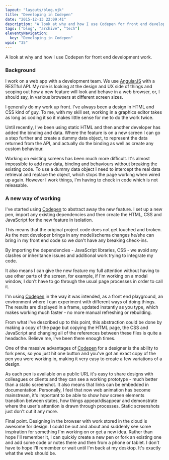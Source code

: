 ```yaml
---
layout: "layouts/blog.njk"
title: "Developing in Codepen"
date: "2015-12-13 22:09:41"
description: "A look at why and how I use Codepen for front end development work"
tags: ["blog", "archive", "tech"]
eleventyNavigation:
  key: "Developing in Codepen"
wpid: "35"
---
```


A look at why and how I use Codepen for front end development work.

<h3>Background</h3>
I work on a web app with a development team. We use <a href="https://angularjs.org" target="_blank">AngularJS</a> with a RESTful API. My role is looking at the design and UX side of things and scoping out how a new feature will look and behave in a web browser, or, I should say, in various browsers at different screen sizes.

I generally do my work up front. I've always been a design in HTML and CSS kind of guy. To me, with my skill set, working in a graphics editor takes as long as coding it so it makes little sense for me to do the work twice.

Until recently, I've been using static HTML and then another developer has added the binding and data. Where the feature is on a new screen I can go a step further and create a dummy data object, to represent the data returned from the API, and actually do the binding as well as create any custom behaviour.

Working on existing screens has been much more difficult. It's almost impossible to add new data, binding and behaviours without breaking the existing code. To use a dummy data object I need to intercept the real data retrieval and replace the object, which stops the page working when wired up again. However I work things, I'm having to check in code which is not releasable.

<h3>A new way of working</h3>
I've started using <a href="https://codepen.io" target="_blank">Codepen</a> to abstract away the new feature. I set up a new pen, import any existing dependencies and then create the HTML, CSS and JavaScript for the new feature in isolation.

This means that the original project code does not get touched and broken. As the next developer brings in any model/schema changes he/she can bring in my front end code so we don't have any breaking check-ins.

By importing the dependencies - JavaScript libraries, CSS - we avoid any clashes or inheritance issues and additional work trying to integrate my code.

It also means I can give the new feature my full attention without having to use other parts of the screen, for example, if I'm working on a modal window, I don't have to go through the usual page processes in order to call it.

I'm using <a href="https://codepen.io" target="_blank">Codepen</a> in the way it was intended, as a front end playground, an environment where I can experiment with different ways of doing things. The results are displayed in a frame, updated instantly as you type, which makes working much faster - no more manual refreshing or rebuilding.

From what I've described up to this point, this abstraction could be done by making a copy of the page but copying the HTML page, the CSS and JavaScript and changing all of the references between these files is quite a headache. Believe me, I've been there enough times.

One of the massive advantages of <a href="https://codepen.io" target="_blank">Codepen</a> for a designer is the ability to fork pens, so you just hit one button and you've got an exact copy of the pen you were working in, making it very easy to create a few variations of a design.

As each pen is available on a public URL it's easy to share designs with colleagues or clients and they can see a working prototype - much better than a static screenshot. It also means that links can be embedded in documentation. Personally, I feel that now web animation has become mainstream, it's important to be able to show how screen elements transition between states, how things appear/disappear and demonstrate where the user's attention is drawn through processes. Static screenshots just don't cut it any more.

Final point. Designing in the browser with work stored in the cloud is awesome for design. I could be out and about and suddenly see some inspiration for something I'm working on or get a new idea. Rather than hope I'll remember it, I can quickly create a new pen or fork an existing one and add some code or notes there and then from a phone or tablet. I don't have to hope I'll remember or wait until I'm back at my desktop. It's exactly what the web should be.
